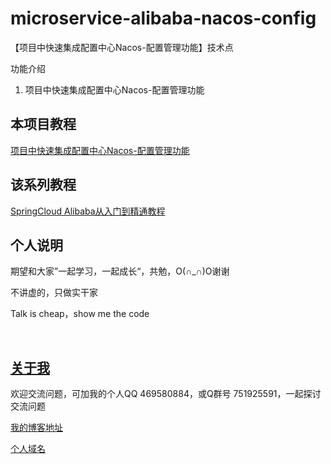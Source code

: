 # microservice-alibaba-nacos-config

【项目中快速集成配置中心Nacos-配置管理功能】技术点

功能介绍

1. 项目中快速集成配置中心Nacos-配置管理功能

## 本项目教程

[项目中快速集成配置中心Nacos-配置管理功能](xxxxxx)

## 该系列教程

[SpringCloud Alibaba从入门到精通教程](https://blog.csdn.net/hemin1003/article/details/82043611)

## 个人说明

期望和大家”一起学习，一起成长“，共勉，O(∩_∩)O谢谢

不讲虚的，只做实干家

Talk is cheap，show me the code

<br/>


## [关于我](http://heminit.com/about/)

欢迎交流问题，可加我的个人QQ 469580884，或Q群号 751925591，一起探讨交流问题

[我的博客地址](http://blog.csdn.net/hemin1003)

[个人域名](http://heminit.com)